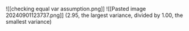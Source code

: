 ![[checking equal var assumption.png]]
![[Pasted image 20240901123737.png]]
(2.95, the largest variance, divided by 1.00, the smallest variance)